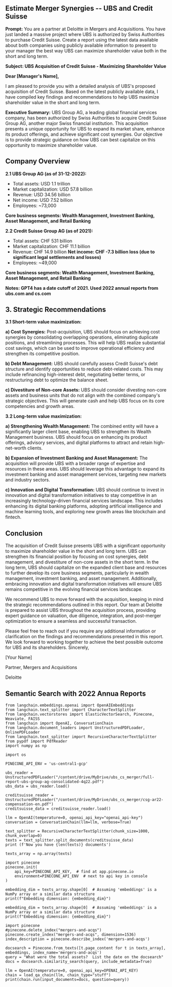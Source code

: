 **Estimate Merger Synergies -- UBS and Credit Suisse**
------------------------------------------------------
**Prompt:** You are a partner at Deloitte in Mergers and Acquisitions. You have just landed a massive project where UBS is authorized by Swiss Authorities to purchase Credit Suisse. Create a report using the latest data available about both companies using publicly available information to present to your manager the best way UBS can maximize shareholder value both in the short and long term. 

**Subject: UBS Acquisition of Credit Suisse - Maximizing Shareholder Value**

**Dear [Manager's Name],**

I am pleased to provide you with a detailed analysis of UBS's proposed acquisition of Credit Suisse. Based on the latest publicly available data, I have compiled key findings and recommendations to help UBS maximize shareholder value in the short and long term.

**Executive Summary:**
UBS Group AG, a leading global financial services company, has been authorized by Swiss Authorities to acquire Credit Suisse Group AG, another major Swiss financial institution. This acquisition presents a unique opportunity for UBS to expand its market share, enhance its product offerings, and achieve significant cost synergies. Our objective is to provide strategic guidance on how UBS can best capitalize on this opportunity to maximize shareholder value.

**Company Overview**
---------------------
**2.1 UBS Group AG (as of 31-12-2022):**
* Total assets: USD 1.1 trillion
* Market capitalization: USD 57.8 billion
* Revenue: USD 34.56 billion
* Net income: USD 7.52 billion
* Employees: ~73,000

**Core business segments: Wealth Management, Investment Banking, Asset Management, and Retail Banking**

**2.2 Credit Suisse Group AG (as of 2021):**
* Total assets: CHF 531 billion
* Market capitalization: CHF 11.1 billion
* Revenue: CHF 14.9 billion
**Net income: CHF -7.3 billion loss (due to significant legal settlements and losses)**
* Employees: ~49,000

**Core business segments: Wealth Management, Investment Banking, Asset Management, and Retail Banking**

**Notes: GPT4 has a date cutoff of 2021. Used 2022 annual reports from ubs.com and cs.com**

**3. Strategic Recommendations**
---------------------------------
**3.1 Short-term value maximization:**

**a) Cost Synergies:** Post-acquisition, UBS should focus on achieving cost synergies by consolidating overlapping operations, eliminating duplicate positions, and streamlining processes. This will help UBS realize substantial cost savings, which can be used to improve operational efficiency and strengthen its competitive position.

**b) Debt Management:** UBS should carefully assess Credit Suisse's debt structure and identify opportunities to reduce debt-related costs. This may include refinancing high-interest debt, negotiating better terms, or restructuring debt to optimize the balance sheet.

**c) Divestiture of Non-core Assets:** UBS should consider divesting non-core assets and business units that do not align with the combined company's strategic objectives. This will generate cash and help UBS focus on its core competencies and growth areas.

**3.2 Long-term value maximization:**

**a) Strengthening Wealth Management:** The combined entity will have a significantly larger client base, enabling UBS to strengthen its Wealth Management business. UBS should focus on enhancing its product offerings, advisory services, and digital platforms to attract and retain high-net-worth clients.

**b) Expansion of Investment Banking and Asset Management:** The acquisition will provide UBS with a broader range of expertise and resources in these areas. UBS should leverage this advantage to expand its investment banking and asset management services, targeting new markets and industry sectors.

**c) Innovation and Digital Transformation:** UBS should continue to invest in innovation and digital transformation initiatives to stay competitive in an increasingly technology-driven financial services landscape. This includes enhancing its digital banking platforms, adopting artificial intelligence and machine learning tools, and exploring new growth areas like blockchain and fintech.

**Conclusion**
---------------
The acquisition of Credit Suisse presents UBS with a significant opportunity to maximize shareholder value in the short and long term. UBS can strengthen its financial position by focusing on cost synergies, debt management, and divestiture of non-core assets in the short term. In the long term, UBS should capitalize on the expanded client base and resources to further develop its core business segments, particularly in wealth management, investment banking, and asset management. Additionally, embracing innovation and digital transformation initiatives will ensure UBS remains competitive in the evolving financial services landscape.

We recommend UBS to move forward with the acquisition, keeping in mind the strategic recommendations outlined in this report. Our team at Deloitte is prepared to assist UBS throughout the acquisition process, providing expert guidance on valuation, due diligence, integration, and post-merger optimization to ensure a seamless and successful transaction.

Please feel free to reach out if you require any additional information or clarification on the findings and recommendations presented in this report. We look forward to working together to achieve the best possible outcome for UBS and its shareholders.
Sincerely,

[Your Name]

Partner, Mergers and Acquisitions

Deloitte


## Semantic Search with 2022 Annua Reports

```{python}
from langchain.embeddings.openai import OpenAIEmbeddings 
from langchain.text_splitter import CharacterTextSplitter 
from langchain.vectorstores import ElasticVectorSearch, Pinecone, Weaviate, FAISS 
from langchain import OpenAI, ConversationChain
from langchain.document_loaders import UnstructuredPDFLoader, OnlinePDFLoader
from langchain.text_splitter import RecursiveCharacterTextSplitter
from pypdf import PdfReader
import numpy as np
```


```{python}
import os 

PINECONE_API_ENV = 'us-central1-gcp'
```


```{python}
ubs_reader = UnstructuredPDFLoader("/content/drive/MyDrive/ubs_cs_merger/full-report-ubs-group-ag-consolidated-4q22.pdf")
ubs_data = ubs_reader.load()
```

```{python}
creditsuisse_reader = UnstructuredPDFLoader("/content/drive/MyDrive/ubs_cs_merger/csg-ar22-compensation-en.pdf")
creditsuisse_data = creditsuisse_reader.load()
```

```{python}
llm = OpenAI(temperature=0, openai_api_key="openai_api-key")
conversation = ConversationChain(llm=llm, verbose=True)
```


```{python}
text_splitter = RecursiveCharacterTextSplitter(chunk_size=1000, chunk_overlap=0)
texts = text_splitter.split_documents(creditsuisse_data)
print (f'Now you have {len(texts)} documents')

texts_array = np.array(texts)
```

```{python}
import pinecone
pinecone.init(
    api_key=PINECONE_API_KEY,  # find at app.pinecone.io
    environment=PINECONE_API_ENV  # next to api key in console
)
```

```{python}
embedding_dim = texts_array.shape[0]  # Assuming 'embeddings' is a NumPy array or a similar data structure
print(f"Embedding dimension: {embedding_dim}")
```

```{python}
embedding_dim = texts_array.shape[0]  # Assuming 'embeddings' is a NumPy array or a similar data structure
print(f"Embedding dimension: {embedding_dim}")
```

```{python}
import pinecone
#pinecone.delete_index("mergers-and-acqs")
pinecone.create_index("mergers-and-acqs", dimension=1536)
index_description = pinecone.describe_index('mergers-and-acqs')
```

```{python}
docsearch = Pinecone.from_texts([t.page_content for t in texts_array], embeddings, index_name='mergers-and-acqs')
query = "What were the total assets?  List the date on the docsearch"
docs = docsearch.similarity_search(query, include_metadata=True)
```

```{python}
llm = OpenAI(temperature=0, openai_api_key=OPENAI_API_KEY)
chain = load_qa_chain(llm, chain_type="stuff")
print(chain.run(input_documents=docs, question=query))
```
